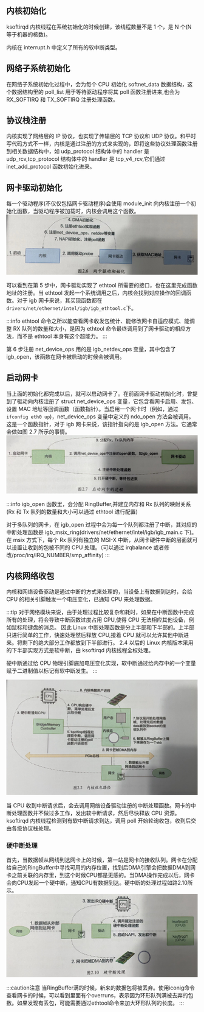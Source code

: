 ## 内核初始化

ksoftirqd 内核线程在系统初始化的时候创建，该线程数量不是 1 个，是 N 个(N 等于机器的核数)。

内核在 interrupt.h 中定义了所有的软中断类型。

## 网络子系统初始化

在网络子系统初始化过程中，会为每个 CPU 初始化 softnet_data 数据结构，这个数据结构里的 poll_list 用于等待驱动程序将其 poll 函数注册进来,也会为 RX_SOFTIRQ 和 TX_SOFTIRQ 注册处理函数。

## 协议栈注册

内核实现了网络层的 IP 协议，也实现了传输层的 TCP 协议和 UDP 协议。和平时写代码方式不一样，内核是通过注册的方式来实现的，即将这些协议处理函数注册到相关数据结构中，如 udp_protocol 结构体中的 handler 是 udp_rcv,tcp_protocol 结构体中的 handler 是 tcp_v4_rcv,它们通过 inet_add_protocol 函数初始化进来。

## 网卡驱动初始化

每一个驱动程序(不仅仅包括网卡驱动程序)会使用 module_init 向内核注册一个初始化函数，当驱动程序被加载时，内核会调用这个函数。
![网卡初始化](/docs/network/NICinit.png)

可以看到在第 5 步中，网卡驱动实现了 ethtool 所需要的接口，也在这里完成函数地址的注册。当 ethtool 发起一个系统调用之后，内核会找到对应操作的回调函数。对于 igb
网卡来说，其买现函数都在`drivers/net/ethernet/intel/igb/igb_ethtool.c`下。

:::info
ethtool 命令之所以能查看网卡收发包统计、能修改网卡自适应模式、能调整 RX 队列的数量和大小，是因为 ethtool 命令最终调用到了网卡驱动的相应方法，而不是 ethtool 本身有这个超能力。
:::

第 6 步注册 net_device_ops 用的是 igb_netdev_ops 变量，其中包含了 igb_open，该函数在网卡被启动的时候会被调用。

## 启动网卡

当上面的初始化都完成以后，就可以启动网卡了。在前面网卡驱动初始化时，曾提到了驱动向内核注册了 struct net_device_ops 变量，它包含看网卡启用、发包、设置
MAC 地址等回调函数（函数指针）。当启用一个网卡时（例如，通过`ifconfig eth0 up`)，net_device_ops 变量中定义的 ndo_open 方法会被调用。这是一个函数指针，对于 igb 网卡来说，该指针指向的是 igb_open 方法。它通常会做如图 2.7 所示的事情。
![启动网卡过程](/docs/network/NICstart.png)

:::info
igb_open 函数里，会分配 RingBuffer,并建立内存和 Rx 队列的映射关系(Rx 和 Tx 队列的数量和大小可以通过 ethtool 进行配置)

对于多队列的网卡，在 igb_open 过程中会为每一个队列都注册了中断，其对应的中断处理函数是 igb_msix_ring(drivers/net/ethernet/intel/igb/igb_main.c 下)。
在 msix 方式下，每个 Rx 队列有独立的 MSI-X 中断，从网卡硬件中断的层面就可以设置让收到的包被不同的 CPU 处理。（可以通过 irqbalance 或者修改/proc/irq/IRQ_NUMBER/smp_affinity)
:::

## 内核网络收包

内核和网络设备驱动是通过中断的方式来处理的，当设备上有数据到达时，会给 CPU 的相关引脚触发一个电压变化，已通知 CPU 来处理数据。

:::tip
对于网络模块来说，由于处理过程比较复杂和耗时，如果在中断函数中完成所有的处理，将会导致中断函数过度占用 CPU,使得 CPU 无法相应其他设备，例如鼠标和键盘的消息。
因此 Linux 中断处理函数是分上半部和下半部的。上半部只进行简单的工作，快速处理然后释放 CPU,接着 CPU 就可以允许其他中断进来。将剩下的绝大部分工作都放到下半部进行。
2.4 以后的 Linux 内核版本采用的下半部实现方式是软中断，由 ksoftirqd 内核线程全权处理。

硬中断通过给 CPU 物理引脚施加电压变化实现，软中断通过给内存中的一个变量赋予二进制值以标记有软中断发生。
:::

![内核收包路径](/docs/network/krnet.png)

当 CPU 收到中断请求后，会去调用网络设备驱动注册的中断处理函数。网卡的中断处理函数并不做过多工作，发出软中断请求，然后尽快释放 CPU 资源。ksoftirqd 内核线程检测到有软中断请求到达，调用 poll 开始轮询收包，收到后交由各级协议栈处理。

### 硬中断处理
首先，当数据帧从网线到达网卡上的时候，第一站是网卡的接收队列。网卡在分配给自己的RingBuffer中寻找可用的内存位置，找到后DMA引擎会把数据DMA到网卡之前关联的内存里，到这个时候CPU都是无感的。当DMA操作完成以后，网卡会向CPU发起一个硬中断，通知CPU有数据到达。硬中断的处理过程如路2.10所示。
![硬中断处理](/docs/network/hinet.png)

:::caution注意
当RingBuffer满的时候，新来的数据包将被丢弃。使用iconig命令查看网卡的时候，可以看到里面有个overruns，表示因为环形队列满被去弃的包数。如果发现有丢包，可能需要通过ethtool命令来加大环形队列的长度。
:::

